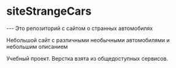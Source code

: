 # siteStrangeCars
--- Это репозиторий с сайтом о странных автомобилях

Небольшой сайт с различными необычными автомобилями и небольшим описанием

Учебный проект. Верстка взята из общедоступных сервисов.
